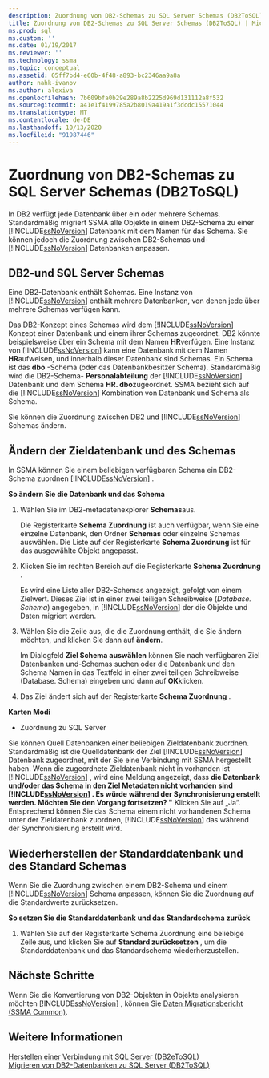 ```yaml
---
description: Zuordnung von DB2-Schemas zu SQL Server Schemas (DB2ToSQL)
title: Zuordnung von DB2-Schemas zu SQL Server Schemas (DB2ToSQL) | Microsoft-Dokumentation
ms.prod: sql
ms.custom: ''
ms.date: 01/19/2017
ms.reviewer: ''
ms.technology: ssma
ms.topic: conceptual
ms.assetid: 05ff7bd4-e60b-4f48-a893-bc2346aa9a8a
author: nahk-ivanov
ms.author: alexiva
ms.openlocfilehash: 7b609bfa0b29e289a8b2225d969d131112a8f532
ms.sourcegitcommit: a41e1f4199785a2b8019a419a1f3dcdc15571044
ms.translationtype: MT
ms.contentlocale: de-DE
ms.lasthandoff: 10/13/2020
ms.locfileid: "91987446"
---
```

# <a name="mapping-db2-schemas-to-sql-server-schemas-db2tosql"></a>Zuordnung von DB2-Schemas zu SQL Server Schemas (DB2ToSQL)
In DB2 verfügt jede Datenbank über ein oder mehrere Schemas. Standardmäßig migriert SSMA alle Objekte in einem DB2-Schema zu einer [!INCLUDE[ssNoVersion](../../includes/ssnoversion-md.md)] Datenbank mit dem Namen für das Schema. Sie können jedoch die Zuordnung zwischen DB2-Schemas und- [!INCLUDE[ssNoVersion](../../includes/ssnoversion-md.md)] Datenbanken anpassen.  
  
## <a name="db2-and-sql-server-schemas"></a>DB2-und SQL Server Schemas  
Eine DB2-Datenbank enthält Schemas. Eine Instanz von [!INCLUDE[ssNoVersion](../../includes/ssnoversion-md.md)] enthält mehrere Datenbanken, von denen jede über mehrere Schemas verfügen kann.  
  
Das DB2-Konzept eines Schemas wird dem [!INCLUDE[ssNoVersion](../../includes/ssnoversion-md.md)] Konzept einer Datenbank und einem ihrer Schemas zugeordnet. DB2 könnte beispielsweise über ein Schema mit dem Namen **HR**verfügen. Eine Instanz von [!INCLUDE[ssNoVersion](../../includes/ssnoversion-md.md)] kann eine Datenbank mit dem Namen **HR**aufweisen, und innerhalb dieser Datenbank sind Schemas. Ein Schema ist das **dbo** -Schema (oder das Datenbankbesitzer Schema). Standardmäßig wird die DB2-Schema- **Personalabteilung** der [!INCLUDE[ssNoVersion](../../includes/ssnoversion-md.md)] Datenbank und dem Schema **HR. dbo**zugeordnet. SSMA bezieht sich auf die [!INCLUDE[ssNoVersion](../../includes/ssnoversion-md.md)] Kombination von Datenbank und Schema als Schema.  
  
Sie können die Zuordnung zwischen DB2 und [!INCLUDE[ssNoVersion](../../includes/ssnoversion-md.md)] Schemas ändern.  
  
## <a name="modifying-the-target-database-and-schema"></a>Ändern der Zieldatenbank und des Schemas  
In SSMA können Sie einem beliebigen verfügbaren Schema ein DB2-Schema zuordnen [!INCLUDE[ssNoVersion](../../includes/ssnoversion-md.md)] .  
  
**So ändern Sie die Datenbank und das Schema**  
  
1.  Wählen Sie im DB2-metadatenexplorer **Schemas**aus.  
  
    Die Registerkarte **Schema Zuordnung** ist auch verfügbar, wenn Sie eine einzelne Datenbank, den Ordner **Schemas** oder einzelne Schemas auswählen. Die Liste auf der Registerkarte **Schema Zuordnung** ist für das ausgewählte Objekt angepasst.  
  
2.  Klicken Sie im rechten Bereich auf die Registerkarte **Schema Zuordnung** .  
  
    Es wird eine Liste aller DB2-Schemas angezeigt, gefolgt von einem Zielwert. Dieses Ziel ist in einer zwei teiligen Schreibweise (*Database. Schema*) angegeben, in [!INCLUDE[ssNoVersion](../../includes/ssnoversion-md.md)] der die Objekte und Daten migriert werden.  
  
3.  Wählen Sie die Zeile aus, die die Zuordnung enthält, die Sie ändern möchten, und klicken Sie dann auf **ändern**.  
  
    Im Dialogfeld **Ziel Schema auswählen** können Sie nach verfügbaren Ziel Datenbanken und-Schemas suchen oder die Datenbank und den Schema Namen in das Textfeld in einer zwei teiligen Schreibweise (Database. Schema) eingeben und dann auf **OK**klicken.  
  
4.  Das Ziel ändert sich auf der Registerkarte **Schema Zuordnung** .  
  
**Karten Modi**  
  
-   Zuordnung zu SQL Server  
  
Sie können Quell Datenbanken einer beliebigen Zieldatenbank zuordnen. Standardmäßig ist die Quelldatenbank der Ziel [!INCLUDE[ssNoVersion](../../includes/ssnoversion-md.md)] Datenbank zugeordnet, mit der Sie eine Verbindung mit SSMA hergestellt haben. Wenn die zugeordnete Zieldatenbank nicht in vorhanden ist [!INCLUDE[ssNoVersion](../../includes/ssnoversion-md.md)] , wird eine Meldung angezeigt, dass **die Datenbank und/oder das Schema in den Ziel Metadaten nicht vorhanden sind [!INCLUDE[ssNoVersion](../../includes/ssnoversion-md.md)] . Es würde während der Synchronisierung erstellt werden. Möchten Sie den Vorgang fortsetzen? "** Klicken Sie auf „Ja“. Entsprechend können Sie das Schema einem nicht vorhandenen Schema unter der Zieldatenbank zuordnen, [!INCLUDE[ssNoVersion](../../includes/ssnoversion-md.md)] das während der Synchronisierung erstellt wird.  
  
## <a name="reverting-to-the-default-database-and-schema"></a>Wiederherstellen der Standarddatenbank und des Standard Schemas  
Wenn Sie die Zuordnung zwischen einem DB2-Schema und einem [!INCLUDE[ssNoVersion](../../includes/ssnoversion-md.md)] Schema anpassen, können Sie die Zuordnung auf die Standardwerte zurücksetzen.  
  
**So setzen Sie die Standarddatenbank und das Standardschema zurück**  
  
1.  Wählen Sie auf der Registerkarte Schema Zuordnung eine beliebige Zeile aus, und klicken Sie auf **Standard zurücksetzen** , um die Standarddatenbank und das Standardschema wiederherzustellen.  
  
## <a name="next-steps"></a>Nächste Schritte  
Wenn Sie die Konvertierung von DB2-Objekten in Objekte analysieren möchten [!INCLUDE[ssNoVersion](../../includes/ssnoversion-md.md)] , können Sie [Daten Migrationsbericht (SSMA Common)](../sybase/data-migration-report-sybasetosql.md).  
  
## <a name="see-also"></a>Weitere Informationen  
[Herstellen einer Verbindung mit SQL Server &#40;DB2eToSQL&#41;](../../ssma/db2/connecting-to-sql-server-db2etosql.md)  
[Migrieren von DB2-Datenbanken zu SQL Server &#40;DB2ToSQL&#41;](../../ssma/db2/migrating-db2-databases-to-sql-server-db2tosql.md)  
